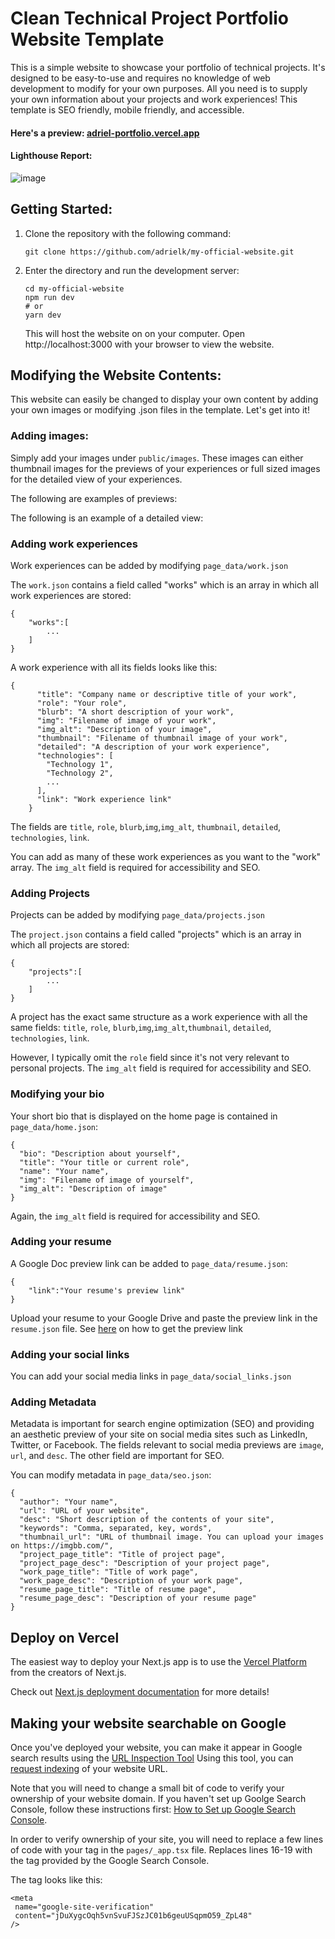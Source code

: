 # Clean Technical Project Portfolio Website Template

This is a simple website to showcase your portfolio of technical projects. It's designed to be easy-to-use and requires no knowledge of web development to modify for your own purposes. All you need is to supply your own information about your projects and work experiences! This template is SEO friendly, mobile friendly, and accessible.

#### Here's a preview: [adriel-portfolio.vercel.app](adriel-portfolio.vercel.app/) 

#### Lighthouse Report:

![image](https://user-images.githubusercontent.com/59209071/155265536-cb319ba7-b326-4270-915e-4446eb3e7462.png)


## Getting Started:

1. Clone the repository with the following command:
   ```
   git clone https://github.com/adrielk/my-official-website.git
   ```
2. Enter the directory and run the development server:
   ```
   cd my-official-website
   npm run dev
   # or
   yarn dev
   ```
   This will host the website on on your computer. Open http://localhost:3000 with your browser to view the website.

## Modifying the Website Contents:

This website can easily be changed to display your own content by adding your own images or modifying .json files in the template. Let's get into it!

### Adding images:

Simply add your images under `public/images`. These images can either thumbnail images for the previews of your experiences or full sized images for the detailed view of your experiences.

The following are examples of previews:

The following is an example of a detailed view:

### Adding work experiences

Work experiences can be added by modifying `page_data/work.json`

The `work.json` contains a field called "works" which is an array in which all work experiences are stored:

```
{
    "works":[
        ...
    ]
}
```

A work experience with all its fields looks like this:

```
{
      "title": "Company name or descriptive title of your work",
      "role": "Your role",
      "blurb": "A short description of your work",
      "img": "Filename of image of your work",
      "img_alt": "Description of your image",
      "thumbnail": "Filename of thumbnail image of your work",
      "detailed": "A description of your work experience",
      "technologies": [
        "Technology 1",
        "Technology 2",
        ...
      ],
      "link": "Work experience link"
    }
```

The fields are `title`, `role`, `blurb`,`img`,`img_alt`, `thumbnail`, `detailed`, `technologies`, `link`.

You can add as many of these work experiences as you want to the "work" array. The `img_alt` field is required for accessibility and SEO.

### Adding Projects

Projects can be added by modifying `page_data/projects.json`

The `project.json` contains a field called "projects" which is an array in which all projects are stored:

```
{
    "projects":[
        ...
    ]
}
```

A project has the exact same structure as a work experience with all the same fields: `title`, `role`, `blurb`,`img`,`img_alt`,`thumbnail`, `detailed`, `technologies`, `link`.

However, I typically omit the `role` field since it's not very relevant to personal projects. The `img_alt` field is required for accessibility and SEO.

### Modifying your bio

Your short bio that is displayed on the home page is contained in `page_data/home.json`:

```
{
  "bio": "Description about yourself",
  "title": "Your title or current role",
  "name": "Your name",
  "img": "Filename of image of yourself",
  "img_alt": "Description of image"
}
```
Again, the `img_alt` field is required for accessibility and SEO.

### Adding your resume

A Google Doc preview link can be added to `page_data/resume.json`:

```
{
    "link":"Your resume's preview link"
}
```

Upload your resume to your Google Drive and paste the preview link in the `resume.json` file. See [here](https://learninginhand.com/blog/google-document-url-tricks) on how to get the preview link

### Adding your social links

You can add your social media links in `page_data/social_links.json`

### Adding Metadata

Metadata is important for search engine optimization (SEO) and providing an aesthetic preview of your site on social media sites such as LinkedIn, Twitter, or Facebook.
The fields relevant to social media previews are `image`, `url`, and `desc`. The other field are important for SEO.

You can modify metadata in `page_data/seo.json`:

```
{
  "author": "Your name",
  "url": "URL of your website",
  "desc": "Short description of the contents of your site",
  "keywords": "Comma, separated, key, words",
  "thumbnail_url": "URL of thumbnail image. You can upload your images on https://imgbb.com/",
  "project_page_title": "Title of project page",
  "project_page_desc": "Description of your project page",
  "work_page_title": "Title of work page",
  "work_page_desc": "Description of your work page",
  "resume_page_title": "Title of resume page",
  "resume_page_desc": "Description of your resume page"
}

```

## Deploy on Vercel

The easiest way to deploy your Next.js app is to use the [Vercel Platform](https://vercel.com/new?utm_medium=default-template&filter=next.js&utm_source=create-next-app&utm_campaign=create-next-app-readme) from the creators of Next.js.

Check out [Next.js deployment documentation](https://nextjs.org/docs/deployment) for more details!


## Making your website searchable on Google

Once you've deployed your website, you can make it appear in Google search results using the [URL Inspection Tool](https://support.google.com/webmasters/answer/9012289?hl=en)
Using this tool, you can [request indexing](https://support.google.com/webmasters/answer/9012289?hl=en#request_indexing) of your website URL. 

Note that you will need to change a small bit of code to verify your ownership of your website domain. If you haven't set up Goolge Search Console, follow these instructions first: [How to Set up Google Search Console](https://seranking.com/blog/how-to-set-up-google-search-console/).

In order to verify ownership of your site, you will need to replace a few lines of code with your <meta> tag in the `pages/_app.tsx` file. Replaces lines 16-19 with the <meta> tag provided by the Google Search Console.

The <meta> tag looks like this:

```
<meta
 name="google-site-verification"
 content="jDuXygcOqh5vnSvuFJSzJC01b6geuUSqpmO59_ZpL48"
/>
```


